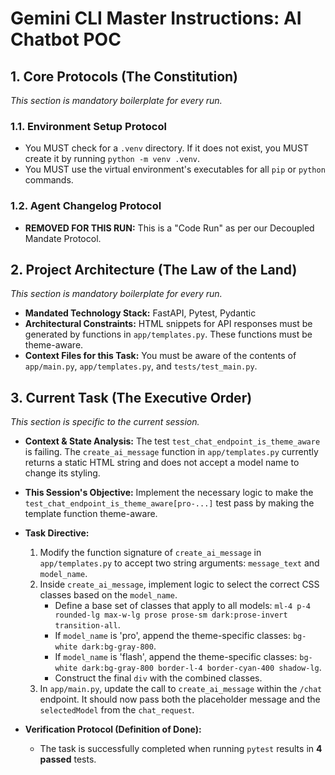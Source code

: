 # Gemini CLI Master Instructions: AI Chatbot POC

## 1. Core Protocols (The Constitution)

_This section is mandatory boilerplate for every run._

### 1.1. Environment Setup Protocol
- You MUST check for a `.venv` directory. If it does not exist, you MUST create it by running `python -m venv .venv`.
- You MUST use the virtual environment's executables for all `pip` or `python` commands.

### 1.2. Agent Changelog Protocol
- **REMOVED FOR THIS RUN:** This is a "Code Run" as per our Decoupled Mandate Protocol.

## 2. Project Architecture (The Law of the Land)

_This section is mandatory boilerplate for every run._

- **Mandated Technology Stack:** FastAPI, Pytest, Pydantic
- **Architectural Constraints:** HTML snippets for API responses must be generated by functions in `app/templates.py`. These functions must be theme-aware.
- **Context Files for this Task:** You must be aware of the contents of `app/main.py`, `app/templates.py`, and `tests/test_main.py`.

## 3. Current Task (The Executive Order)

_This section is specific to the current session._

- **Context & State Analysis:** The test `test_chat_endpoint_is_theme_aware` is failing. The `create_ai_message` function in `app/templates.py` currently returns a static HTML string and does not accept a model name to change its styling.

- **This Session's Objective:** Implement the necessary logic to make the `test_chat_endpoint_is_theme_aware[pro-...]` test pass by making the template function theme-aware.

- **Task Directive:**
  1.  Modify the function signature of `create_ai_message` in `app/templates.py` to accept two string arguments: `message_text` and `model_name`.
  2.  Inside `create_ai_message`, implement logic to select the correct CSS classes based on the `model_name`.
      -   Define a base set of classes that apply to all models: `ml-4 p-4 rounded-lg max-w-lg prose prose-sm dark:prose-invert transition-all`.
      -   If `model_name` is 'pro', append the theme-specific classes: `bg-white dark:bg-gray-800`.
      -   If `model_name` is 'flash', append the theme-specific classes: `bg-white dark:bg-gray-800 border-l-4 border-cyan-400 shadow-lg`.
      -   Construct the final `div` with the combined classes.
  3.  In `app/main.py`, update the call to `create_ai_message` within the `/chat` endpoint. It should now pass both the placeholder message and the `selectedModel` from the `chat_request`.

- **Verification Protocol (Definition of Done):**
  - The task is successfully completed when running `pytest` results in **4 passed** tests.